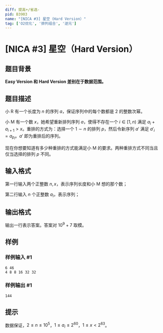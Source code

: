 ```yaml
---
diff: 提高+/省选-
pid: B3903
name: "[NICA #3] 星空（Hard Version）"
tag: ['O2优化', '排列组合', '逆元']
---
```

# [NICA #3] 星空（Hard Version）
## 题目背景

**Easy Version 和 Hard Version 差别在于数据范围。**
## 题目描述

小 R 有一个长度为 $n$ 的序列 $a$，保证序列中的每个数都是 $2$ 的整数次幂。

小 M 有一个数 $x$，她希望重新排列序列 $a$，使得不存在一个 $i\in[1,n)$ 满足 $a_i+a_{i+1}>x$。重排的方式为：选择一个 $1\sim n$ 的排列 $p$，然后令新序列 $a'$ 满足 $a'_i=a_{p_i}$。$a'$ 即为重排后的序列。

现在你想要知道有多少种重排的方式能满足小 M 的要求。两种重排方式不同当且仅当选择的排列 $p$ 不同。
## 输入格式

第一行输入两个正整数 $n,x$，表示序列长度和小 M 想的那个数；

第二行输入 $n$ 个正整数 $a_i$，表示序列；
## 输出格式

输出一行表示答案。答案对 $10^9+7$ 取模。
## 样例

### 样例输入 #1
```
6 46
4 8 8 16 32 32
```
### 样例输出 #1
```
144
```
## 提示

数据保证，$2 \leq n \leq 10^5$，$1 \leq a_i \leq 2^{60}$，$1 \leq x < 2^{63}$。
